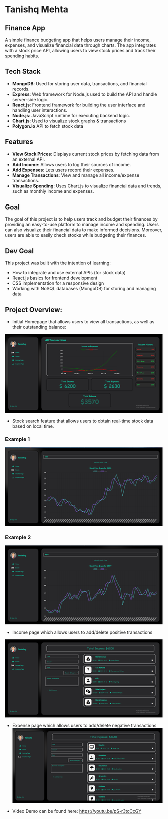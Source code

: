 # Tanishq Mehta

## Finance App

A simple finance budgeting app that helps users manage their income, expenses, and visualize financial data through charts. The app integrates with a stock price API, allowing users to view stock prices and track their spending habits.

## Tech Stack

- **MongoDB**: Used for storing user data, transactions, and financial records.
- **Express**: Web framework for Node.js used to build the API and handle server-side logic.
- **React.js**: Frontend framework for building the user interface and handling user interactions.
- **Node.js**: JavaScript runtime for executing backend logic.
- **Chart.js**: Used to visualize stock graphs & transactions
- **Polygon.io** API to fetch stock data

## Features

- **View Stock Prices**: Displays current stock prices by fetching data from an external API.
- **Add Income**: Allows users to log their sources of income.
- **Add Expenses**: Lets users record their expenses.
- **Manage Transactions**: View and manage all income/expense transactions.
- **Visualize Spending**: Uses Chart.js to visualize financial data and trends, such as monthly income and expenses.

## Goal

The goal of this project is to help users track and budget their finances by providing an easy-to-use platform to manage income and spending. Users can also visualize their financial data to make informed decisions. Moreover, users are able to easily check stocks while budgeting their finances.

## Dev Goal

This project was built with the intention of learning:
- How to integrate and use external APIs (for stock data)
- React.js basics for frontend development
- CSS implementation for a responsive design
- Working with NoSQL databases (MongoDB) for storing and managing data


## Project Overview:

- Initial Homepage that allows users to view all transactions, as well as their outstanding balance:

![](imgs/Homepage.png)

- Stock search feature that allows users to obtain real-time stock data based on local time.

### Example 1
![](imgs/Stock1.png)

### Example 2
![](imgs/Stock2.png)

- Income page which allows users to add/delete positive transactions

![](imgs/Income.png)

- Expense page which allows users to add/delete negative transactions
![](imgs/Expense.png)

- Video Demo can be found here:
https://youtu.be/pS-r3tcCcGY

